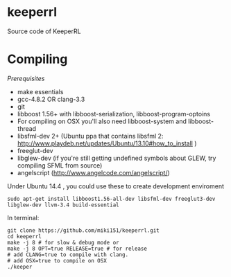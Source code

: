 keeperrl
========

Source code of KeeperRL

Compiling
=========

*Prerequisites*

  * make essentials
  * gcc-4.8.2 OR clang-3.3
  * git
  * libboost 1.56+ with libboost-serialization, libboost-program-optoins
  * For compiling on OSX you'll also need libboost-system and libboost-thread
  * libsfml-dev 2+ (Ubuntu ppa that contains libsfml 2: http://www.playdeb.net/updates/Ubuntu/13.10#how_to_install )
  * freeglut-dev
  * libglew-dev (if you're still getting undefined symbols about GLEW, try compiling SFML from source)
  * angelscript (http://www.angelcode.com/angelscript/)


Under Ubuntu 14.4 , you could use these to create development enviroment 
```
sudo apt-get install libboost1.56-all-dev libsfml-dev freeglut3-dev libglew-dev llvm-3.4 build-essential

```


In terminal:  
  ```
  git clone https://github.com/miki151/keeperrl.git
  cd keeperrl
  make -j 8 # for slow & debug mode or
  make -j 8 OPT=true RELEASE=true # for release
  # add CLANG=true to compile with clang.
  # add OSX=true to compile on OSX
  ./keeper
  ```
